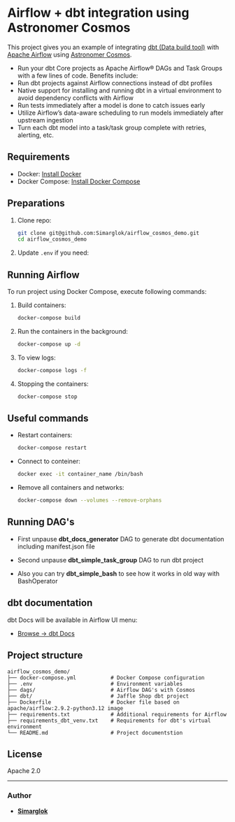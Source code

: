 
# Airflow + dbt integration using Astronomer Cosmos

This project gives you an example of integrating [dbt (Data build tool)](https://docs.getdbt.com) with [Apache Airflow](https://airflow.apache.org/) using [Astronomer Cosmos](https://astronomer.github.io/astronomer-cosmos/index.html).

- Run your dbt Core projects as Apache Airflow® DAGs and Task Groups with a few lines of code. Benefits include:
- Run dbt projects against Airflow connections instead of dbt profiles
- Native support for installing and running dbt in a virtual environment to avoid dependency conflicts with Airflow
- Run tests immediately after a model is done to catch issues early
- Utilize Airflow’s data-aware scheduling to run models immediately after upstream ingestion
- Turn each dbt model into a task/task group complete with retries, alerting, etc.

## Requirements

- Docker: [Install Docker](https://docs.docker.com/get-docker/)
- Docker Compose: [Install Docker Compose](https://docs.docker.com/compose/install/)

## Preparations

1. Clone repo:

   ```bash
   git clone git@github.com:Simarglok/airflow_cosmos_demo.git
   cd airflow_cosmos_demo
   ```

2. Update `.env` if you need:

## Running Airflow

To run project using Docker Compose, execute following commands:

1. Build containers:

   ```bash
   docker-compose build
   ```

2. Run the containers in the background:

   ```bash
   docker-compose up -d
   ```

3. To view logs:

   ```bash
   docker-compose logs -f
   ```

4. Stopping the containers:

   ```bash
   docker-compose stop
   ```

## Useful commands

- Restart containers:

  ```bash
  docker-compose restart
  ```

- Connect to conteiner:

  ```bash
  docker exec -it container_name /bin/bash
  ```

- Remove all containers and networks:

  ```bash
  docker-compose down --volumes --remove-orphans
  ```

## Running DAG's

- First unpause **dbt_docs_generator** DAG to generate dbt documentation including manifest.json file

- Second unpause **dbt_simple_task_group** DAG to run dbt project

- Also you can try **dbt_simple_bash** to see how it works in old way with BashOperator

## dbt documentation

dbt Docs will be available in Airflow UI menu: 
   - [Browse -> dbt Docs](http://localhost:8080/cosmos/dbt_docs)

## Project structure

```
airflow_cosmos_demo/
├── docker-compose.yml           # Docker Compose configuration
├── .env                         # Environment variables
├── dags/                        # Airflow DAG's with Cosmos
├── dbt/                         # Jaffle Shop dbt project
├── Dockerfile                   # Docker file based on apache/airflow:2.9.2-python3.12 image
├── requirements.txt             # Additional requirements for Airflow
├── requirements_dbt_venv.txt    # Requirements for dbt's virtual environment
└── README.md                    # Project documentstion
```

## License

Apache 2.0

---

### Author

- [**Simarglok**](https://github.com/Simarglok)
